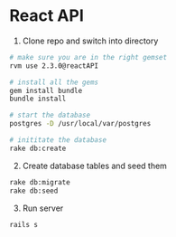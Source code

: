 # React API

1. Clone repo and switch into directory
```bash
# make sure you are in the right gemset
rvm use 2.3.0@reactAPI

# install all the gems
gem install bundle
bundle install

# start the database
postgres -D /usr/local/var/postgres 

# inititate the database
rake db:create
```

2. Create database tables and seed them
```bash
rake db:migrate
rake db:seed
```

3. Run server
```bash 
rails s
```